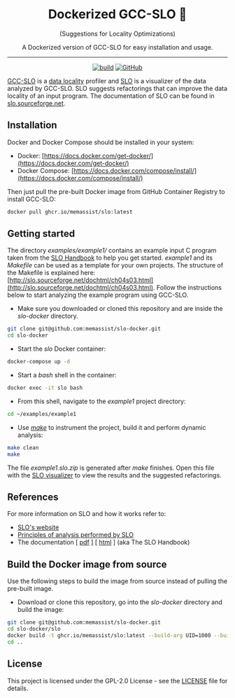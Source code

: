 <div align="center">

# Dockerized GCC-SLO 🐳

(Suggestions for Locality Optimizations)

A Dockerized version of GCC-SLO for easy installation and usage.

---

[![build](https://github.com/memassist/slo-docker/workflows/build/badge.svg)](https://github.com/memassist/slo-docker/actions)
[![GitHub](https://img.shields.io/github/license/memassist/slo-docker)](./LICENSE)

</div>

[GCC-SLO](https://sourceforge.net/projects/slo/files/gcc-slo/) is a
[data locality](https://en.wikipedia.org/wiki/Locality_of_reference) profiler and
[SLO](https://sourceforge.net/projects/slo/files/slo/) is a visualizer of the data analyzed by GCC-SLO.
SLO suggests refactorings that can improve the data locality of an input program. The documentation of SLO
can be found in [slo.sourceforge.net](http://slo.sourceforge.net/).

## Installation

Docker and Docker Compose should be installed in your system:

- Docker: [https://docs.docker.com/get-docker/](https://docs.docker.com/get-docker/)
- Docker Compose: [https://docs.docker.com/compose/install/](https://docs.docker.com/compose/install/)

Then just pull the pre-built Docker image from GitHub Container Registry to install GCC-SLO:
```bash
docker pull ghcr.io/memassist/slo:latest
```

## Getting started

The directory *examples/example1/* contains an example input C program taken from the
[SLO Handbook](http://slo.sourceforge.net/dochtml/ch04s03.html) to help you get started.
*example1* and its *Makefile* can be used as a template for your own projects. The structure of the Makefile
is explained here: [http://slo.sourceforge.net/dochtml/ch04s03.html](http://slo.sourceforge.net/dochtml/ch04s03.html).
Follow the instructions below to start analyzing the example program using GCC-SLO.

- Make sure you downloaded or cloned this repository and are inside the *slo-docker* directory.
``` bash
git clone git@github.com:memassist/slo-docker.git
cd slo-docker
```

- Start the *slo* Docker container:
``` bash
docker-compose up -d
```

- Start a *bash* shell in the container:
``` bash
docker exec -it slo bash
```

- From this shell, navigate to the *example1* project directory:
``` bash
cd ~/examples/example1
```

- Use *[make](https://en.wikipedia.org/wiki/Makefile)* to instrument the project, build it and perform dynamic analysis:
``` bash
make clean
make
```

The file *example1.slo.zip* is generated after *make* finishes. Open this file with the
[SLO visualizer](https://sourceforge.net/projects/slo/files/slo/) to view the results and the suggested refactorings.

## References

For more information on SLO and how it works refer to:

- [SLO's website](http://slo.sourceforge.net/)
- [Principles of analysis performed by SLO](http://slo.sourceforge.net/principles.php)
- The documentation [ [pdf](http://slo.sourceforge.net/slo_doc.pdf) ] [ [html](http://slo.sourceforge.net/dochtml/) ] (aka The SLO Handbook)

## Build the Docker image from source

Use the following steps to build the image from source instead of pulling the pre-built image.

- Download or clone this repository, go into the *slo-docker* directory and build the image:
``` bash
git clone git@github.com:memassist/slo-docker.git
cd slo-docker/slo
docker build -t ghcr.io/memassist/slo:latest --build-arg UID=1000 --build-arg GID=1000 .
cd ..
```

## License

This project is licensed under the GPL-2.0 License - see the [LICENSE](LICENSE) file for details.

